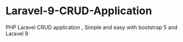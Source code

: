 # Laravel-9-CRUD-Application
PHP Laravel CRUD application , Simple and easy with bootstrap 5 and Laravel 9
